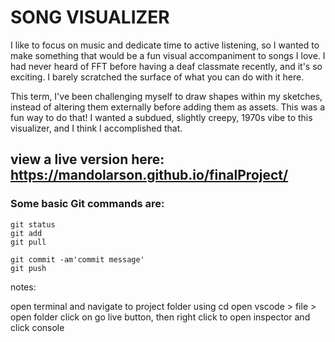 # SONG VISUALIZER

I like to focus on music and dedicate time to active listening, so I wanted to make something that would be a fun visual accompaniment to songs I love. I had never heard of FFT before having a deaf classmate recently, and it's so exciting. I barely scratched the surface of what you can do with it here.

This term, I've been challenging myself to draw shapes within my sketches, instead of altering them externally before adding them as assets. This was a fun way to do that! I wanted a subdued, slightly creepy, 1970s vibe to this visualizer, and I think I accomplished that.

## view a live version here: https://mandolarson.github.io/finalProject/

### Some basic Git commands are:
```
git status
git add
git pull

git commit -am'commit message'
git push
```
notes:

open terminal and navigate to project folder using cd
open vscode > file > open folder
click on go live button, then right click to open inspector and click console
